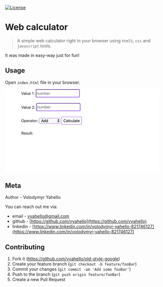 [![License](https://img.shields.io/badge/License-Apache%202.0-blue.svg)](LICENSE.md)

# Web calculator
> A simple web calculator right in your browser using `html5`, `css` and `javascript` tools.

It was made in easy-way just for fun!

## Usage

Open `index.html` file in your browser.

![Screenshot](extras/calculator.png)

## Meta

Author - Volodymyr Yahello

You can reach out me via:
* email - [vyahello@gmail.com](vyahello@gmail.com)
* github - [https://github.com/vyahello](https://github.com/vyahello)
* linkedin -  [https://www.linkedin.com/in/volodymyr-yahello-821746127](https://www.linkedin.com/in/volodymyr-yahello-821746127)

## Contributing

1. Fork it (https://github.com/vyahello/old-style-google)
2. Create your feature branch (`git checkout -b feature/fooBar`)
3. Commit your changes (`git commit -am 'Add some fooBar'`)
4. Push to the branch (`git push origin feature/fooBar`)
5. Create a new Pull Request
